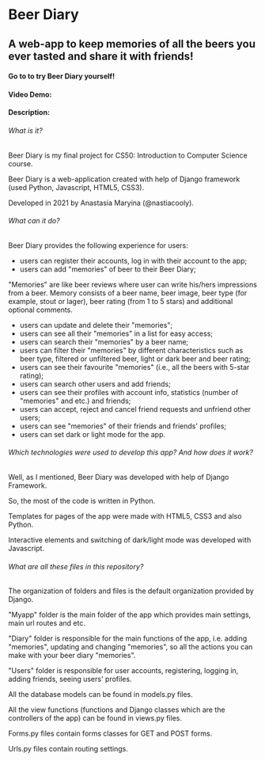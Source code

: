 # Beer Diary
## A web-app to keep memories of all the beers you ever tasted and share it with friends!

#### Go to <URL> to try Beer Diary yourself!
#### Video Demo:  <URL HERE>

#### Description:

###### What is it?
Beer Diary is my final project for CS50: Introduction to Computer Science course.

Beer Diary is a web-application created with help of Django framework (used Python, Javascript, HTML5, CSS3).

Developed in 2021 by Anastasia Maryina (@nastiacooly).

###### What can it do?
Beer Diary provides the following experience for users:
- users can register their accounts, log in with their account to the app;
- users can add "memories" of beer to their Beer Diary;

"Memories" are like beer reviews where user can write his/hers impressions from a beer.
Memory consists of a beer name, beer image, beer type (for example, stout or lager), beer rating (from 1 to 5 stars) and additional optional comments.

- users can update and delete their "memories";
- users can see all their "memories" in a list for easy access;
- users can search their "memories" by a beer name;
- users can filter their "memories" by different characteristics such as beer type, filtered or unfiltered beer, light or dark beer and beer rating;
- users can see their favourite "memories" (i.e., all the beers with 5-star rating);
- users can search other users and add friends;
- users can see their profiles with account info, statistics (number of "memories" and etc.) and friends;
- users can accept, reject and cancel friend requests and unfriend other users;
- users can see "memories" of their friends and friends' profiles;
- users can set dark or light mode for the app.

###### Which technologies were used to develop this app? And how does it work?
Well, as I mentioned, Beer Diary was developed with help of Django Framework.

So, the most of the code is written in Python.

Templates for pages of the app were made with HTML5, CSS3 and also Python.

Interactive elements and switching of dark/light mode was developed with Javascript.

###### What are all these files in this repository?
The organization of folders and files is the default organization provided by Django.

"Myapp" folder is the main folder of the app which provides main settings, main url routes and etc.

"Diary" folder is responsible for the main functions of the app, i.e. adding "memories", updating and changing "memories", so all the actions you can make with your beer diary "memories".

"Users" folder is responsible for user accounts, registering, logging in, adding friends, seeing users' profiles.

All the database models can be found in models.py files.

All the view functions (functions and Django classes which are the controllers of the app) can be found in views.py files.

Forms.py files contain forms classes for GET and POST forms.

Urls.py files contain routing settings.